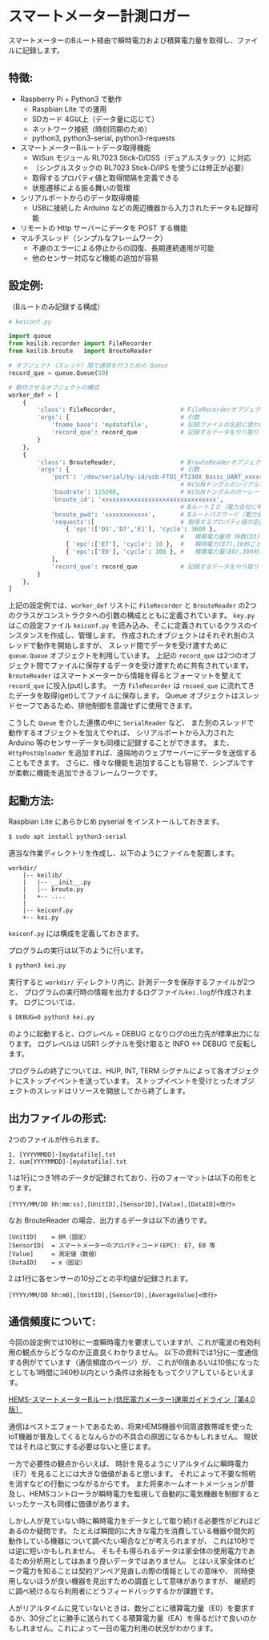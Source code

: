 スマートメーター計測ロガー
====================

スマートメーターのBルート経由で瞬時電力および積算電力量を取得し、ファイルに記録します。

特徴:
--------------------
- Raspberry Pi + Python3 で動作
  - Raspbian Lite での運用
  - SDカード 4G以上（データ量に応じて）
  - ネットワーク接続（時刻同期のため）
  - python3, python3-serial, python3-requests
- スマートメーターBルートデータ取得機能
  - WiSun モジュール RL7023 Stick-D/DSS（デュアルスタック）に対応
  - （シングルスタックの RL7023 Stick-D/IPS を使うには修正が必要）
  - 取得するプロパティ値と取得間隔を定義できる
  - 状態遷移による振る舞いの管理
- シリアルポートからのデータ取得機能
  - USBに接続した Arduino などの周辺機器から入力されたデータも記録可能
- リモートの Http サーバーにデータを POST する機能
- マルチスレッド（シンプルなフレームワーク）
  - 不慮のエラーによる停止からの回復、長期連続運用が可能
  - 他のセンサー対応など機能の追加が容易

設定例:
--------------------
（Bルートのみ記録する構成）
```python
# keiconf.py

import queue
from keilib.recorder import FileRecorder
from keilib.broute   import BrouteReader

# オブジェクト（スレッド）間で通信を行うための Queue
record_que = queue.Queue(50)

# 動作させるオブジェクトの構成
worker_def = [
    {
        'class': FileRecorder,                  # FileRecorderオブジェクトを作成
        'args': {                               # 引数
            'fname_base': 'mydatafile',         # 記録ファイルの名前に使われる文字列
            'record_que': record_que            # 記録するデータをやり取りする Queue
        }
    },
    {
        'class': BrouteReader,                  # BrouteReaderオブジェクトを作成
        'args': {                               # 引数
            'port': '/dev/serial/by-id/usb-FTDI_FT230X_Basic_UART_xxxxxxxx-if00-port0',
                                                # WiSUNドングルのシリアルポート
            'baudrate': 115200,                 # WiSUNドングルのボーレート
            'broute_id': 'xxxxxxxxxxxxxxxxxxxxxxxxxxxxxxxx',
                                                # BルートＩＤ（電力会社に申請）
            'broute_pwd': 'xxxxxxxxxxxx',       # Bルートパスワード（電力会社に申請）
            'requests':[                        # 取得するプロパティ値の定義
                { 'epc':['D3','D7','E1'], 'cycle': 3600 },
                                                #   積算電力量用 係数(D3),有効桁数(D7),単位(E1),3600秒ごと
                { 'epc':['E7'], 'cycle': 10 },  #   瞬時電力(E7),10秒ごと
                { 'epc':['E0'], 'cycle': 300 }, #   積算電力量(E0),300秒ごと
            ],
            'record_que': record_que            # 記録するデータをやり取りする Queue
        }
    },
]
```
上記の設定例では、`worker_def` リストに `FileRecorder` と `BrouteReader`
の2つのクラスがコンストラクタへの引数の構成とともに定義されています。
`key.py` はこの設定ファイル `keiconf.py` を読み込み、そこに定義されているクラスのインスタンスを作成し、管理します。
作成されたオブジェクトはそれぞれ別のスレッドで動作を開始しますが、
スレッド間でデータを受け渡すために `queue.Queue` オブジェクトを利用しています。
上記の `record_que` は2つのオブジェクト間でファイルに保存するデータを受け渡すために共有されています。
`BrouteReader` はスマートメーターから情報を得るとフォーマットを整えて `record_que` に投入(put)します。
一方 `FileRecorder` は `recoed_que` に流れてきたデータを取得(get)してファイルに保存します。
Queue オブジェクトはスレッドセーフであるため、排他制御を意識せずに使用できます。

こうした `Queue` を介した連携の中に `SerialReader` など、
また別のスレッドで動作するオブジェクトを加えてやれば、
シリアルポートから入力された Arduino 等のセンサーデータも同様に記録することができます。
また、`HttpPostUploader` を追加すれば、遠隔地のウェブサーバーにデータを送信することもできます。
さらに、様々な機能を追加することも容易で、シンプルですが柔軟に機能を追加できるフレームワークです。

起動方法:
--------------------
Raspbian Lite にあらかじめ pyserial をインストールしておきます。
```sh
$ sudo apt install python3-serial
```
適当な作業ディレクトリを作成し、以下のようにファイルを配置します。

```text
workdir/
    |-- keilib/
    |   |-- __init__.py
    |   |-- broute.py
    |   +-- ....
    |
    |-- keiconf.py
    +-- kei.py
```
`keiconf.py` には構成を定義しておきます。

プログラムの実行は以下のように行います。
```sh
$ python3 kei.py
```
実行すると `workdir/` ディレクトリ内に、計測データを保存するファイルが2つと、
プログラムの実行時の情報を出力するログファイル`kei.log`が作成されます。
ログについては、

```sh
$ DEBUG=0 python3 kei.py
```
のように起動すると、ログレベル = DEBUG となりログの出力先が標準出力になります。
ログレベルは USR1 シグナルを受け取ると INFO <-> DEBUG で反転します。

プログラムの終了については、HUP, INT, TERM シグナルによって各オブジェクトにストップイベントを送っています。
ストップイベントを受けとったオブジェクトのスレッドはリソースを開放してから終了します。

出力ファイルの形式:
--------------------
2つのファイルが作られます。

```
1. [YYYYMMDD]-[mydatafile].txt
2. sum[YYYYMMDD]-[mydatafile].txt
```
1.は1行につき1件のデータが記録されており、行のフォーマットは以下の形をとります。
```text
[YYYY/MM/DD hh:mm:ss],[UnitID],[SensorID],[Value],[DataID]<改行>
```
なお BrouteReader の場合、出力するデータは以下の通りです。
```
[UnitID]    = BR（固定）
[SensorID]  = スマートメーターのプロパティコード(EPC): E7, E0 等
[Value]     = 測定値（数値）
[DataID]    = x（固定）
```
2.は1行に各センサーの10分ごとの平均値が記録されます。
```
[YYYY/MM/DD hh:m0],[UnitID],[SensorID],[AverageValue]<改行>
```
通信頻度について:
--------------------
今回の設定例では10秒に一度瞬時電力を要求していますが、これが電波の有効利用の観点からどうなのか正直良くわかりません。
以下の資料では1分に一度通信する例がでています（通信頻度のページ）が、
これが6倍あるいは10倍になったとしても1時間に360秒以内という条件は余裕をもってクリアしているといえます。

[HEMS-スマートメーターBルート(低圧電力メーター)運用ガイドライン［第4.0版］](https://www.meti.go.jp/committee/kenkyukai/shoujo/smart_house/pdf/009_s03_00.pdf)

通信はベストエフォートであるため、将来HEMS機器や同周波数帯域を使ったIoT機器が普及してくるとなんらかの不具合の原因になるかもしれません。
現状ではそれほど気にする必要はないと感じます。

一方で必要性の観点からいえば、
時計を見るようにリアルタイムに瞬時電力（E7）を見ることには大きな価値があると思います。
それによって不要な照明を消すなどの行動につながるからです。
また将来ホームオートメーションが普及し、HEMSコントローラが瞬時電力を監視して自動的に電気機器を制御するといったケースも同様に価値があります。

しかし人が見ていない時に瞬時電力をデータとして取り続ける必要性がどれほどあるのか疑問です。
たとえば瞬間的に大きな電力を消費している機器や間欠的動作している機器について調べたい場合などが考えられますが、
これは10秒では逆に短いかもしれません。
そもそも得られるデータは家全体の使用電力であるため分析用としてはあまり良いデータではありません。
とはいえ家全体のピーク電力を知ることは契約アンペア見直しの際の情報としての意味や、
同時使用しないほうが良い機器を見出すための調査として意味がありますが、
継続的に調べ続けるなら利用者にどうフィードバックするかが課題です。

人がリアルタイムに見ていないときは、数分ごとに積算電力量（E0）を要求するか、30分ごとに勝手に送られてくる積算電力量（EA）を得るだけで良いのかもしれません。これによって一日の電力利用の状況がわかります。
